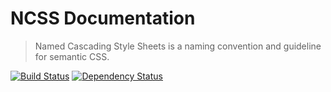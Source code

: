 NCSS Documentation
==================

> Named Cascading Style Sheets is a naming convention and guideline for semantic CSS.

[![Build Status](https://img.shields.io/travis/redaxmedia/ncss-documentation.svg)](https://travis-ci.org/redaxmedia/ncss-documentation)
[![Dependency Status](https://dependencyci.com/github/redaxmedia/ncss-documentation/badge)](https://dependencyci.com/github/redaxmedia/ncss-documentation)

